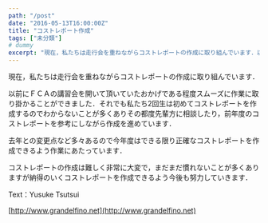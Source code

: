 ```yaml
---
path: "/post"
date: "2016-05-13T16:00:00Z"
title: "コストレポート作成"
tags: ["未分類"]
# dummy
excerpt: "現在，私たちは走行会を重ねながらコストレポートの作成に取り組んでいます．以前にＦＣＡの講習会を開いて頂いていたおかげである程度スムーズに作業に取り掛かる..."
---
```




現在，私たちは走行会を重ねながらコストレポートの作成に取り組んでいます．

以前にＦＣＡの講習会を開いて頂いていたおかげである程度スムーズに作業に取り掛かることができました．それでも私たち2回生は初めてコストレポートを作成するのでわからないことが多くありその都度先輩方に相談したり，前年度のコストレポートを参考にしながら作成を進めています．

去年との変更点など多々あるので今年度はできる限り正確なコストレポートを作成できるよう作業にあたっています．

コストレポートの作成は難しく非常に大変で，まだまだ慣れないことが多くありますが納得のいくコストレポートを作成できるよう今後も努力していきます．

Text：Yusuke Tsutsui

[http://www.grandelfino.net](http://www.grandelfino.net)

